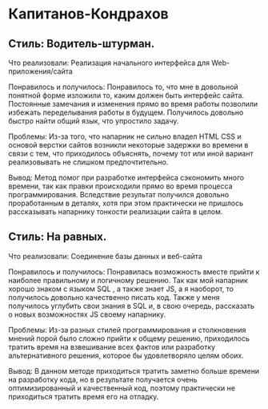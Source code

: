 # Капитанов-Кондрахов
## Стиль: Водитель-штурман.

Что реализовали: Реализация начального интерфейса для Web-приложения/сайта

Понравилось и получилось: Понравилось то, что мне в довольной понятной форме изложили то, каким должен быть интерфейс сайта. Постоянные замечания и изменения прямо во время работы позволили избежать переделывания работы в будущем. Получилось довольно быстро найти общий язык, что упростило задачу.

Проблемы: Из-за того, что напарник не сильно владел HTML CSS и основой верстки сайтов возникли некоторые задержки во времени в связи с тем, что приходилось объяснять, почему тот или иной вариант реализовывать не слишком предпочтительно.

Вывод: Метод помог при разработке интерфейса сэкономить много времени, так как правки происходили прямо во время процесса программирования. Вследствие результат получился довольно проработанным в деталях, хотя при этом практически не пришлось рассказывать напарнику тонкости реализации сайта в целом.

## Стиль: На равных.

Что реализовали: Соединение базы данных и веб-сайта

Понравилось и получилось: Понравилась возможность вместе прийти к наиболее правильному и логичному решению. Так как мой напарник хорошо знаком с языком SQL , а также знает JS, а я наоборот, то получилось довольно качественно писать код. Также у меня получилось углубить свои знания в SQL и, в свою очередь, рассказать о новых возможностях JS своему напарнику.

Проблемы: Из-за разных стилей программирования и столкновения мнений порой было сложно прийти к общему решению, приходилось тратить время на взвешивание всех фактов или разработку альтернативного решения, которое бы удовлетворяло целям обоих.

Вывод: В данном методе приходиться тратить заметно больше времени на разработку кода, но в результате получается очень оптимизированный и качественный код, поэтому практически не приходиться тратить время его на отладку.
